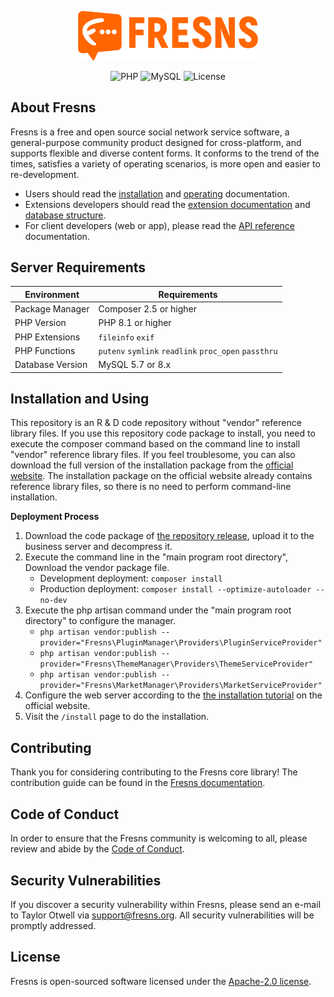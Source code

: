 <p align="center"><a href="https://fresns.org" target="_blank"><img src="https://raw.githubusercontent.com/fresns/docs/main/images/Fresns-Logo(orange).png" width="300"></a></p>

<p align="center">
<img src="https://img.shields.io/badge/PHP-%5E8.1-green" alt="PHP">
<img src="https://img.shields.io/badge/MySQL-%5E5.7%7C%5E8.0-orange" alt="MySQL">
<img src="https://img.shields.io/badge/License-Apache--2.0-blue" alt="License">
</p>

## About Fresns

Fresns is a free and open source social network service software, a general-purpose community product designed for cross-platform, and supports flexible and diverse content forms. It conforms to the trend of the times, satisfies a variety of operating scenarios, is more open and easier to re-development.

- Users should read the [installation](https://fresns.org/guide/install.html) and [operating](https://fresns.org/guide/operating.html) documentation.
- Extensions developers should read the [extension documentation](https://fresns.org/extensions/) and [database structure](https://fresns.org/database/).
- For client developers (web or app), please read the [API reference](https://fresns.org/api/) documentation.

## Server Requirements

| Environment | Requirements |
| --- | --- |
| Package Manager | Composer 2.5 or higher |
| PHP Version | PHP 8.1 or higher |
| PHP Extensions | `fileinfo` `exif` |
| PHP Functions | `putenv` `symlink` `readlink` `proc_open` `passthru` |
| Database Version | MySQL 5.7 or 8.x |

## Installation and Using

This repository is an R & D code repository without "vendor" reference library files. If you use this repository code package to install, you need to execute the composer command based on the command line to install "vendor" reference library files. If you feel troublesome, you can also download the full version of the installation package from the [official website](https://fresns.org/guide/install.html). The installation package on the official website already contains reference library files, so there is no need to perform command-line installation.

**Deployment Process**

1. Download the code package of [the repository release](https://github.com/fresns/fresns/releases), upload it to the business server and decompress it.
2. Execute the command line in the "main program root directory", Download the vendor package file.
    - Development deployment: `composer install`
    - Production deployment: `composer install --optimize-autoloader --no-dev`
3. Execute the php artisan command under the "main program root directory" to configure the manager.
    - `php artisan vendor:publish --provider="Fresns\PluginManager\Providers\PluginServiceProvider"`
    - `php artisan vendor:publish --provider="Fresns\ThemeManager\Providers\ThemeServiceProvider"`
    - `php artisan vendor:publish --provider="Fresns\MarketManager\Providers\MarketServiceProvider"`
4. Configure the web server according to the [the installation tutorial](https://fresns.org/guide/install.html) on the official website.
5. Visit the `/install` page to do the installation.

## Contributing

Thank you for considering contributing to the Fresns core library! The contribution guide can be found in the [Fresns documentation](https://fresns.org/community/join.html).

## Code of Conduct

In order to ensure that the Fresns community is welcoming to all, please review and abide by the [Code of Conduct](https://fresns.org/community/join.html#code-of-conduct).

## Security Vulnerabilities

If you discover a security vulnerability within Fresns, please send an e-mail to Taylor Otwell via [support@fresns.org](mailto:support@fresns.org). All security vulnerabilities will be promptly addressed.

## License

Fresns is open-sourced software licensed under the [Apache-2.0 license](https://github.com/fresns/fresns/blob/main/LICENSE).
